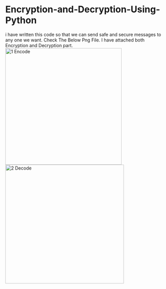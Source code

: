 # Encryption-and-Decryption-Using-Python
i have written this code so that we can send safe and secure messages to any one we want.
Check The Below Png File. I have attached both Encryption and Decryption part.
<img width="364" alt="1 Encode" src="https://user-images.githubusercontent.com/129526136/229163870-8021fda8-5152-4cd1-9fee-3dd57662ef9b.png">
<img width="371" alt="2 Decode" src="https://user-images.githubusercontent.com/129526136/229163926-d4f6ef88-5be8-44e9-96f7-2cf1a1a2edcb.png">
